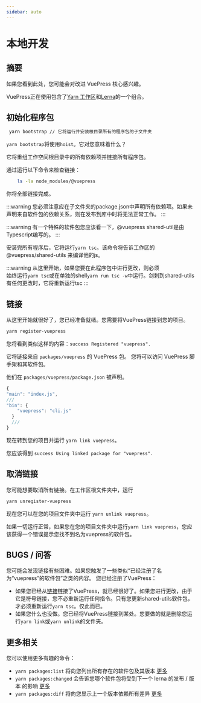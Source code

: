 ```yaml
---
sidebar: auto
---
```


# 本地开发

## 摘要

如果您看到此处，您可能会对改进 VuePress 核心感兴趣。

VuePress正在使用包含了[Yarn 工作区](https://yarnpkg.com/zh-Hans/docs/workspaces/)和[Lerna](https://github.com/lerna/lerna)的一个组合。

## 初始化程序包

```bash
 yarn bootstrap // 它将运行并安装根目录所有的程序包的子文件夹
```

`yarn bootstrap`将使用`hoist`。它对您意味着什么？

它将重组工作空间根目录中的所有依赖项并链接所有程序包。

通过运行以下命令来检查链接：

```bash
    ls -la node_modules/@vuepress
```

你将全部链接完成。

:::warning
您必须注意应在子文件夹的package.json中声明所有依赖项。如果未声明来自软件包的依赖关系，则在发布到库中时将无法正常工作。
:::

:::warning
有一个特殊的软件包您应该看一下，@vuepress shared-util是由Typescript编写的。
:::

安装完所有程序后，它将运行`yarn tsc`。该命令将告诉工作区的 @vuepress/shared-utils 来编译他的js。

:::warning
从这里开始，如果您要在此程序包中进行更改，则必须  
始终运行`yarn tsc`或在单独的shell`yarn run tsc -w`中运行。剑刺到shared-utils有任何更改时，它将重新运行tsc
:::

## 链接

从这里开始就很好了，您已经准备就绪。您需要将VuePress链接到您的项目。

```bash
yarn register-vuepress
```

您将看到类似这样的内容：`success Registered "vuepress".`

它将链接来自 `packages/vuepress` 的 VuePress 包。 您将可以访问 VuePress 脚手架和其软件包。

他们在 `packages/vuepress/package.json` 被声明。

```js
{
"main": "index.js",
///
"bin": {
    "vuepress": "cli.js"
  }
  ///
}
```

现在转到您的项目并运行 `yarn link vuepress`。

您应该得到 `success Using linked package for "vuepress".`

## 取消链接

您可能想要取消所有链接。在工作区根文件夹中，运行

```bash
yarn unregister-vuepress
```

现在您可以在您的项目文件夹中运行 `yarn unlink vuepress`。

如果一切运行正常，如果您在您的项目文件夹中运行`yarn link vuepress`，您应该获得一个错误提示您找不到名为vuepress的软件包。

## BUGS / 问答

您可能会发现链接有些困难。如果您触发了一些类似“已经注册了名为“vuepress”的软件包”之类的内容。
您已经注册了VuePress：

- 如果您已经从[链接](#链接)链接了VuePress，就已经很好了。如果您进行更改，由于它是符号链接，您不必重新运行任何指令。只有您更新shared-utils软件包，才必须重新运行`yarn tsc`。仅此而已。
- 如果您什么也没做。您已经将VuePress链接到某处。您要做的就是删除您运行`yarn link`或`yarn unlink`的文件夹。

## 更多相关

您可以使用更多有趣的命令：

- `yarn packages:list` 将向您列出所有存在的软件包及其版本 [更多](https://github.com/lerna/lerna/tree/master/commands/list#readme)
- `yarn packages:changed` 会告诉您哪个软件包将受到下一个 lerna 的发布 / 版本 的影响 [更多](https://github.com/lerna/lerna/tree/master/commands/changed#readme)
- `yarn packages:diff` 将向您显示上一个版本依赖所有差异 [更多](https://github.com/lerna/lerna/tree/master/commands/diff#readme)
